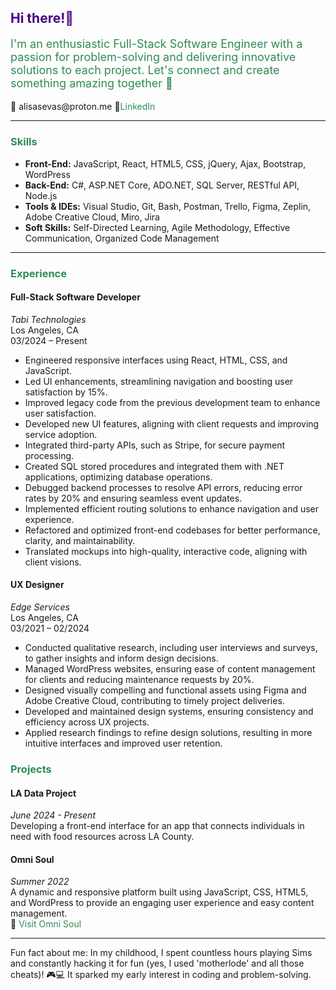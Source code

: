 <h2 style="color: #4b0082;">Hi there!👋</h2>

<p style="font-size: 18px; color: #2e8b57;">I'm an enthusiastic Full-Stack Software Engineer with a passion for problem-solving and delivering innovative solutions to each project. Let's connect and create something amazing together 🚀</p>

<p>📧 alisasevas@proton.me 🔗<a href="https://www.linkedin.com/alisasev" style="font-size: 14px; color: #2e8b57; text-decoration: none;" target="_blank">LinkedIn</a></p>

<hr>

<h3 style="color: #2e8b57;">Skills</h3>

<ul>
    <li><strong>Front-End:</strong> JavaScript, React, HTML5, CSS, jQuery, Ajax, Bootstrap, WordPress</li>
    <li><strong>Back-End:</strong> C#, ASP.NET Core, ADO.NET, SQL Server, RESTful API, Node.js</li>
    <li><strong>Tools & IDEs:</strong> Visual Studio, Git, Bash, Postman, Trello, Figma, Zeplin, Adobe Creative Cloud, Miro, Jira</li>
    <li><strong>Soft Skills:</strong> Self-Directed Learning, Agile Methodology, Effective Communication, Organized Code Management</li>
</ul>

<hr>

<h3 style="color: #2e8b57;">Experience</h3>

<h4>Full-Stack Software Developer</h4>
<p><em>Tabi Technologies</em><br>
Los Angeles, CA<br>
03/2024 – Present</p>

<ul>
    <li>Engineered responsive interfaces using React, HTML, CSS, and JavaScript.</li>
    <li>Led UI enhancements, streamlining navigation and boosting user satisfaction by 15%.</li>
    <li>Improved legacy code from the previous development team to enhance user satisfaction.</li>
    <li>Developed new UI features, aligning with client requests and improving service adoption.</li>
    <li>Integrated third-party APIs, such as Stripe, for secure payment processing.</li>
    <li>Created SQL stored procedures and integrated them with .NET applications, optimizing database operations.</li>
    <li>Debugged backend processes to resolve API errors, reducing error rates by 20% and ensuring seamless event updates.</li>
    <li>Implemented efficient routing solutions to enhance navigation and user experience.</li>
    <li>Refactored and optimized front-end codebases for better performance, clarity, and maintainability.</li>
    <li>Translated mockups into high-quality, interactive code, aligning with client visions.</li>
</ul>

<h4>UX Designer</h4>
<p><em>Edge Services</em><br>
Los Angeles, CA<br>
03/2021 – 02/2024</p>

<ul>
    <li>Conducted qualitative research, including user interviews and surveys, to gather insights and inform design decisions.</li>
    <li>Managed WordPress websites, ensuring ease of content management for clients and reducing maintenance requests by 20%.</li>
    <li>Designed visually compelling and functional assets using Figma and Adobe Creative Cloud, contributing to timely project deliveries.</li>
    <li>Developed and maintained design systems, ensuring consistency and efficiency across UX projects.</li>
    <li>Applied research findings to refine design solutions, resulting in more intuitive interfaces and improved user retention.</li>
</ul>
<h3 style="color: #2e8b57;">Projects</h3>
<h4>LA Data Project</h4>
<p><em>June 2024 - Present</em><br>
Developing a front-end interface for an app that connects individuals in need with food resources across LA County.</p>
<h4>Omni Soul</h4>
<p><em>Summer 2022</em><br>
A dynamic and responsive platform built using JavaScript, CSS, HTML5, and WordPress to provide an engaging user experience and easy content management.<br>
🔗 <a href="https://www.omnisoul.co/" style="color: #2e8b57; text-decoration: none;" target="_blank">Visit Omni Soul</a></p>
<hr>

<p>Fun fact about me: In my childhood, I spent countless hours playing Sims and constantly hacking it for fun (yes, I used 'motherlode' and all those cheats)! 🎮💻 It sparked my early interest in coding and problem-solving.</p>
